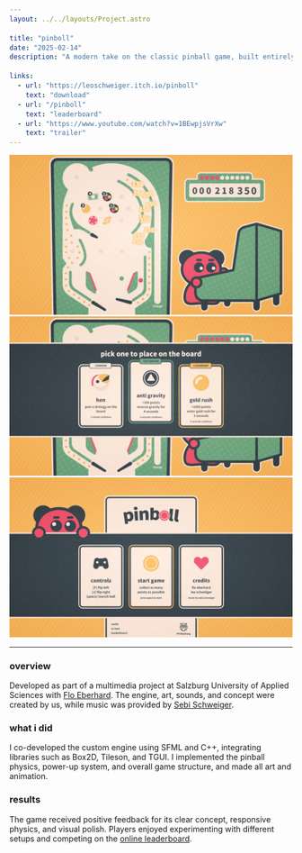 ```yaml
---
layout: ../../layouts/Project.astro

title: "pinboll"
date: "2025-02-14"
description: "A modern take on the classic pinball game, built entirely from scratch using C++ and SFML. Players can build their own pinball boards by placing unique bumpers with different behaviors, experiment with setups, and compete for the highest score."

links:
  - url: "https://leoschweiger.itch.io/pinboll"
    text: "download"
  - url: "/pinboll"
    text: "leaderboard"
  - url: "https://www.youtube.com/watch?v=1BEwpjsVrXw"
    text: "trailer"
---
```


![](../../media/projects/pinboll_0.webp)
![](../../media/projects/pinboll_1.webp)
![](../../media/projects/pinboll_2.webp)

---

### overview
Developed as part of a multimedia project at Salzburg University of Applied Sciences with [Flo Eberhard](https://portfolio.fh-salzburg.ac.at/users/florian-eberhard). The engine, art, sounds, and concept were created by us, while music was provided by [Sebi Schweiger](https://www.schweigersebi.com/).

### what i did
I co-developed the custom engine using SFML and C++, integrating libraries such as Box2D, Tileson, and TGUI. I implemented the pinball physics, power-up system, and overall game structure, and made all art and animation.

### results
The game received positive feedback for its clear concept, responsive physics, and visual polish. Players enjoyed experimenting with different setups and competing on the [online leaderboard](/pinboll).